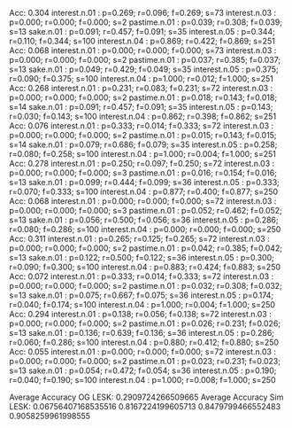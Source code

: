 Acc: 0.304
interest.n.01  : p=0.269; r=0.096; f=0.269; s=73
interest.n.03  : p=0.000; r=0.000; f=0.000; s=2
pastime.n.01   : p=0.039; r=0.308; f=0.039; s=13
sake.n.01      : p=0.091; r=0.457; f=0.091; s=35
interest.n.05  : p=0.344; r=0.110; f=0.344; s=100
interest.n.04  : p=0.869; r=0.422; f=0.869; s=251
Acc: 0.068
interest.n.01  : p=0.000; r=0.000; f=0.000; s=73
interest.n.03  : p=0.000; r=0.000; f=0.000; s=2
pastime.n.01   : p=0.037; r=0.385; f=0.037; s=13
sake.n.01      : p=0.049; r=0.429; f=0.049; s=35
interest.n.05  : p=0.375; r=0.090; f=0.375; s=100
interest.n.04  : p=1.000; r=0.012; f=1.000; s=251
Acc: 0.268
interest.n.01  : p=0.231; r=0.083; f=0.231; s=72
interest.n.03  : p=0.000; r=0.000; f=0.000; s=2
pastime.n.01   : p=0.018; r=0.143; f=0.018; s=14
sake.n.01      : p=0.091; r=0.457; f=0.091; s=35
interest.n.05  : p=0.143; r=0.030; f=0.143; s=100
interest.n.04  : p=0.862; r=0.398; f=0.862; s=251
Acc: 0.076
interest.n.01  : p=0.333; r=0.014; f=0.333; s=72
interest.n.03  : p=0.000; r=0.000; f=0.000; s=2
pastime.n.01   : p=0.015; r=0.143; f=0.015; s=14
sake.n.01      : p=0.079; r=0.686; f=0.079; s=35
interest.n.05  : p=0.258; r=0.080; f=0.258; s=100
interest.n.04  : p=1.000; r=0.004; f=1.000; s=251
Acc: 0.278
interest.n.01  : p=0.250; r=0.097; f=0.250; s=72
interest.n.03  : p=0.000; r=0.000; f=0.000; s=3
pastime.n.01   : p=0.016; r=0.154; f=0.016; s=13
sake.n.01      : p=0.099; r=0.444; f=0.099; s=36
interest.n.05  : p=0.333; r=0.070; f=0.333; s=100
interest.n.04  : p=0.877; r=0.400; f=0.877; s=250
Acc: 0.068
interest.n.01  : p=0.000; r=0.000; f=0.000; s=72
interest.n.03  : p=0.000; r=0.000; f=0.000; s=3
pastime.n.01   : p=0.052; r=0.462; f=0.052; s=13
sake.n.01      : p=0.056; r=0.500; f=0.056; s=36
interest.n.05  : p=0.286; r=0.080; f=0.286; s=100
interest.n.04  : p=0.000; r=0.000; f=0.000; s=250
Acc: 0.311
interest.n.01  : p=0.265; r=0.125; f=0.265; s=72
interest.n.03  : p=0.000; r=0.000; f=0.000; s=2
pastime.n.01   : p=0.042; r=0.385; f=0.042; s=13
sake.n.01      : p=0.122; r=0.500; f=0.122; s=36
interest.n.05  : p=0.300; r=0.090; f=0.300; s=100
interest.n.04  : p=0.883; r=0.424; f=0.883; s=250
Acc: 0.072
interest.n.01  : p=0.333; r=0.014; f=0.333; s=72
interest.n.03  : p=0.000; r=0.000; f=0.000; s=2
pastime.n.01   : p=0.032; r=0.308; f=0.032; s=13
sake.n.01      : p=0.075; r=0.667; f=0.075; s=36
interest.n.05  : p=0.174; r=0.040; f=0.174; s=100
interest.n.04  : p=1.000; r=0.004; f=1.000; s=250
Acc: 0.294
interest.n.01  : p=0.138; r=0.056; f=0.138; s=72
interest.n.03  : p=0.000; r=0.000; f=0.000; s=2
pastime.n.01   : p=0.026; r=0.231; f=0.026; s=13
sake.n.01      : p=0.136; r=0.639; f=0.136; s=36
interest.n.05  : p=0.286; r=0.060; f=0.286; s=100
interest.n.04  : p=0.880; r=0.412; f=0.880; s=250
Acc: 0.055
interest.n.01  : p=0.000; r=0.000; f=0.000; s=72
interest.n.03  : p=0.000; r=0.000; f=0.000; s=2
pastime.n.01   : p=0.023; r=0.231; f=0.023; s=13
sake.n.01      : p=0.054; r=0.472; f=0.054; s=36
interest.n.05  : p=0.190; r=0.040; f=0.190; s=100
interest.n.04  : p=1.000; r=0.008; f=1.000; s=250

Average Accuracy OG LESK: 0.2909724266509665
Average Accuracy Sim LESK: 0.06756407168535516
0.8167224199605713
0.8479799466552483
0.9058259961998555
